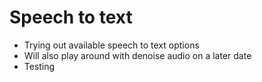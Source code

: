 # Speech to text

- Trying out available speech to text options
- Will also play around with denoise audio on a later date
- Testing 
